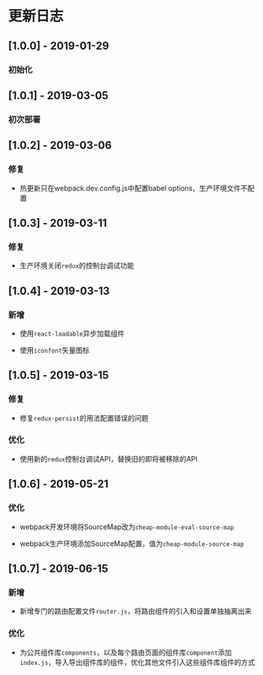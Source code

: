 # 更新日志

## [1.0.0] - 2019-01-29

### 初始化

## [1.0.1] - 2019-03-05

### 初次部署

## [1.0.2] - 2019-03-06

### 修复

* 热更新只在webpack.dev.config.js中配置babel options，生产环境文件不配置

## [1.0.3] - 2019-03-11

### 修复

* 生产环境关闭`redux`的控制台调试功能

## [1.0.4] - 2019-03-13

### 新增

* 使用`react-loadable`异步加载组件

* 使用`iconfont`矢量图标

## [1.0.5] - 2019-03-15

### 修复

* 修复`redux-persist`的用法配置错误的问题

### 优化

* 使用新的`redux`控制台调试API，替换旧的即将被移除的API

## [1.0.6] - 2019-05-21

### 优化

* webpack开发环境将SourceMap改为`cheap-module-eval-source-map`

* webpack生产环境添加SourceMap配置，值为`cheap-module-source-map`

## [1.0.7] - 2019-06-15

### 新增

* 新增专门的路由配置文件`router.js`，将路由组件的引入和设置单独抽离出来

### 优化

* 为公共组件库`components`，以及每个路由页面的组件库`component`添加`index.js`，导入导出组件库的组件，优化其他文件引入这些组件库组件的方式
